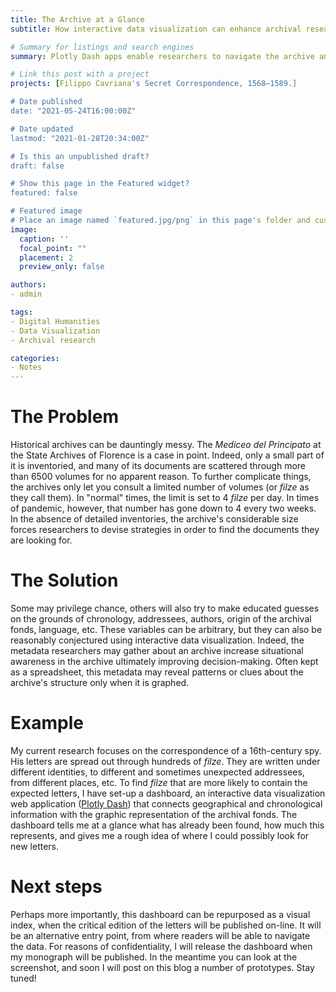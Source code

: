 ```yaml
---
title: The Archive at a Glance
subtitle: How interactive data visualization can enhance archival research

# Summary for listings and search engines
summary: Plotly Dash apps enable researchers to navigate the archive and make better decisions.

# Link this post with a project
projects: [Filippo Cavriana's Secret Correspondence, 1568—1589.]

# Date published
date: "2021-05-24T16:00:00Z"

# Date updated
lastmod: "2021-01-28T20:34:00Z"

# Is this an unpublished draft?
draft: false

# Show this page in the Featured widget?
featured: false

# Featured image
# Place an image named `featured.jpg/png` in this page's folder and customize its options here.
image:
  caption: ''
  focal_point: ""
  placement: 2
  preview_only: false

authors:
- admin

tags:
- Digital Humanities
- Data Visualization
- Archival research

categories:
- Notes
---
```


# The Problem 
Historical archives can be dauntingly messy. The *Mediceo del Principato* at the State Archives of Florence is a case in point. Indeed, only a small part of it is inventoried, and many of its documents are scattered through more than 6500 volumes for no apparent reason. To further complicate things, the archives only let you consult a limited number of volumes (or *filze* as they call them). In "normal" times, the limit is set to 4 *filze* per day. In times of pandemic, however, that number has gone down to 4 every two weeks. In the absence of detailed inventories, the archive's considerable size forces researchers to devise strategies in order to find the documents they are looking for.

# The Solution
Some may privilege chance, others will also try to make educated guesses on the grounds of chronology, addressees, authors, origin of the archival fonds, language, etc. These variables can be arbitrary, but they can also be reasonably conjectured using interactive data visualization. Indeed, the metadata researchers may gather about an archive increase situational awareness in the archive ultimately improving decision-making. Often kept as a spreadsheet, this metadata may reveal patterns or clues about the archive's structure only when it is graphed.

# Example
My current research focuses on the correspondence of a 16th-century spy. His letters are spread out through hundreds of *filze*. They are written under different identities, to different and sometimes unexpected addressees, from different places, etc. To find *filze* that are more likely to contain the expected letters, I have set-up a dashboard, an interactive data visualization web application ([Plotly Dash](https://plotly.com/dash/)) that connects geographical and chronological information with the graphic representation of the archival fonds. The dashboard tells me at a glance what has already been found, how much this represents, and gives me a rough idea of where I could possibly look for new letters.

# Next steps
Perhaps more importantly, this dashboard can be repurposed as a visual index, when the critical edition of the letters will be published on-line. It will be an alternative entry point, from where readers will be able to navigate the data. For reasons of confidentiality, I will release the dashboard when my monograph will be published. In the meantime you can look at the screenshot, and soon I will post on this blog a number of prototypes. Stay tuned!
